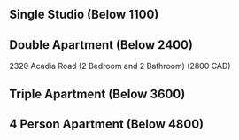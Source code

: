 ## Single Studio (Below 1100)



## Double Apartment (Below 2400)

2320 Acadia Road (2 Bedroom and 2 Bathroom) (2800 CAD)


## Triple Apartment (Below 3600)

## 4 Person Apartment (Below 4800)